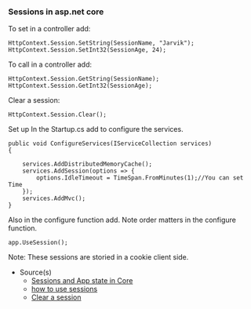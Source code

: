 ### Sessions in asp.net core

To set in a controller add:

`HttpContext.Session.SetString(SessionName, "Jarvik"); ` 
`HttpContext.Session.SetInt32(SessionAge, 24);`

To call in a controller add:

`HttpContext.Session.GetString(SessionName);`
`HttpContext.Session.GetInt32(SessionAge);`

Clear a session:

`HttpContext.Session.Clear();`

Set up
In the Startup.cs add to configure the services.
```
public void ConfigureServices(IServiceCollection services)  
{  

    services.AddDistributedMemoryCache();  
    services.AddSession(options => {  
        options.IdleTimeout = TimeSpan.FromMinutes(1);//You can set Time   
    });  
    services.AddMvc();  
}  
```
Also in the configure function add. Note order matters in the configure function.

`app.UseSession();`

Note: These sessions are storied in a cookie client side.

- Source(s)
  - [Sessions and App state in Core](https://docs.microsoft.com/en-us/aspnet/core/fundamentals/app-state?view=aspnetcore-2.2)
  - [how to use sessions](https://www.c-sharpcorner.com/article/how-to-use-session-in-asp-net-core/)
  - [Clear a session](https://docs.microsoft.com/en-us/dotnet/api/microsoft.aspnetcore.http.isession.clear?view=aspnetcore-2.2)
